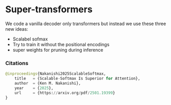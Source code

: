# Super-transformers
We code a vanilla decoder only transformers  but instead we use these three new ideas: 
- Scalabel sofmax
- Try to train it without the positional encodings
- super weights for pruning during inference



### Citations

```python
@inproceedings{Nakanishi2025ScalableSoftmax,
    title   = {Scalable-Softmax Is Superior for Attention},
    author  = {Ken M. Nakanishi},
    year    = {2025},
    url     = {https://arxiv.org/pdf/2501.19399}
}

```